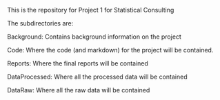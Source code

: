 This is the repository for Project 1 for Statistical Consulting

The subdirectories are:

Background: Contains background information on the project

Code: Where the code (and markdown) for the project will be contained.

Reports: Where the final reports will be contained

DataProcessed: Where all the processed data will be contained

DataRaw: Where all the raw data will be contained

